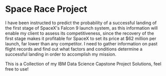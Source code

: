 # Space Race Project
I have been instructed to predict the probability of a successful landing of the first stage of SpaceX's Falcon 9 launch system, as this information will enable my client to assess its competitiveness, since the recovery of the first stage makes it profitable for SpaceX to set its price at $62 million per launch, far lower than any competitor. I need to gather information on past flight records and find out what factors and conditions determine a successful landing in order to accomplish my mission.

This is a Collection of my IBM Data Science Capstone Project Solutions, feel free to use!
